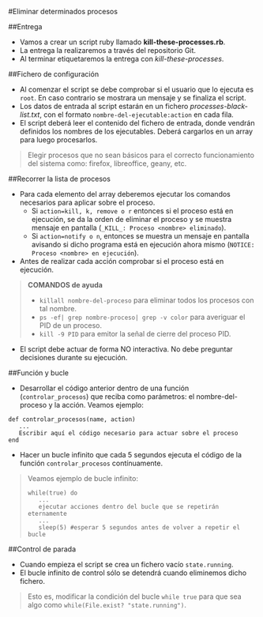 
#Eliminar determinados procesos

##Entrega
* Vamos a crear un script ruby llamado **kill-these-processes.rb**.
* La entrega la realizaremos a través del repositorio Git.
* Al terminar etiquetaremos la entrega con *kill-these-processes*.

##Fichero de configuración

* Al comenzar el script se debe comprobar si el usuario que lo ejecuta es
`root`. En caso contrario se mostrara un mensaje y se finaliza el script.
* Los datos de entrada al script estarán en un fichero *processes-black-list.txt*,
con el formato `nombre-del-ejecutable:action` en cada fila.
* El script deberá leer el contenido del fichero de entrada, 
donde vendrán definidos los nombres de los ejecutables. Deberá cargarlos en un array
para luego procesarlos.

> Elegir procesos que no sean básicos para el correcto funcionamiento 
del sistema como: firefox, libreoffice, geany, etc.

##Recorrer la lista de procesos

* Para cada elemento del array deberemos ejecutar los comandos necesarios
para aplicar sobre el proceso.
    * Si `action=kill, k, remove o r` entonces si el proceso está en ejecución,
    se da la orden de eliminar el proceso y se muestra mensaje en pantalla
    (`_KILL_: Proceso <nombre> eliminado`).
    * Si `action=notify o n`, entonces se muestra un mensaje en pantalla
    avisando si dicho programa está en ejecución ahora mismo
    (`NOTICE: Proceso <nombre> en ejecución`).
* Antes de realizar cada acción comprobar si el proceso está en ejecución.

> **COMANDOS de ayuda**
> * `killall nombre-del-proceso` para eliminar todos los procesos con tal nombre.
> * `ps -ef| grep nombre-proceso| grep -v color` para averiguar el PID de un proceso.
> * `kill -9 PID` para emitor la señal de cierre del proceso PID.

* El script debe actuar de forma NO interactiva. No debe preguntar decisiones
durante su ejecución.

##Función y bucle

* Desarrollar el código anterior dentro de una función (`controlar_procesos`)
que reciba como parámetros: el nombre-del-proceso y la acción. Veamos ejemplo:
```
def controlar_procesos(name, action)
   ...
   Escribir aquí el código necesario para actuar sobre el proceso
end
```

* Hacer un bucle infinito que cada 5 segundos ejecuta el código de la función
`controlar_procesos` contínuamente.
> Veamos ejemplo de bucle infinito:
> ```
> while(true) do
>    ...
>    ejecutar acciones dentro del bucle que se repetirán eternamente
>    ...
>    sleep(5) #esperar 5 segundos antes de volver a repetir el bucle
> ```

##Control de parada

* Cuando empieza el script se crea un fichero vacío `state.running`.
* El bucle infinito de control sólo se detendrá cuando eliminemos dicho fichero.
> Esto es, modificar la condición del bucle `while true` para que sea algo
> como `while(File.exist? "state.running")`.
